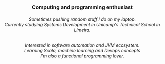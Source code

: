 <h3 align="center">Computing and programming enthusiast</h3>
<h6 align="center">Sometimes pushing random stuff I do on my laptop.<br> Currently studying Systems Development in Unicamp's Technical School in Limeira.</h6>
<h6 align="center">Interested in software automation and JVM ecosystem.<br>Learning Scala, machine learning and Devops concepts<br>I'm also a functional programming lover.</h6>

<!--
**threadlly/threadlly** is a ✨ _special_ ✨ repository because its `README.md` (this file) appears on your GitHub profile.



Here are some ideas to get you started:

- 🔭 I’m currently working on ...
- 🌱 I’m currently learning ...
- 👯 I’m looking to collaborate on ...
- 🤔 I’m looking for help with ...
- 💬 Ask me about ...
- 📫 How to reach me: ...
- 😄 Pronouns: ...
- ⚡ Fun fact: ...
-->
